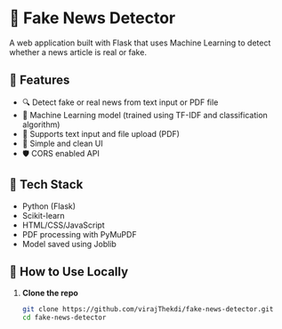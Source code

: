 # 📰 Fake News Detector

A web application built with Flask that uses Machine Learning to detect whether a news article is real or fake.

## 🚀 Features

- 🔍 Detect fake or real news from text input or PDF file
- 🤖 Machine Learning model (trained using TF-IDF and classification algorithm)
- 📄 Supports text input and file upload (PDF)
- 🎨 Simple and clean UI
- 🛡️ CORS enabled API

## 🧠 Tech Stack

- Python (Flask)
- Scikit-learn
- HTML/CSS/JavaScript
- PDF processing with PyMuPDF
- Model saved using Joblib

## 🧪 How to Use Locally

1. **Clone the repo**
   ```bash
   git clone https://github.com/virajThekdi/fake-news-detector.git
   cd fake-news-detector
